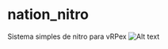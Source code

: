 # nation_nitro
Sistema simples de nitro para vRPex
![Alt text](https://cdn.discordapp.com/attachments/696769248990593110/734192489640099911/unknown.png "Screenshot")
